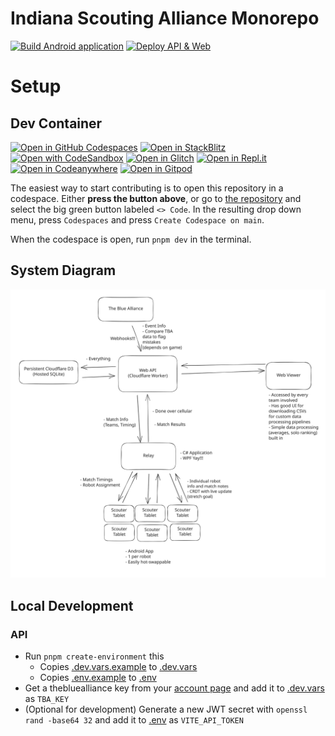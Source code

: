 # Indiana Scouting Alliance Monorepo

[![Build Android application](https://img.shields.io/github/actions/workflow/status/kennanhunter/scouting/android.yaml?style=for-the-badge&label=Android)](https://github.com/KennanHunter/scouting/actions/workflows/android.yaml)
[![Deploy API & Web](https://img.shields.io/github/actions/workflow/status/kennanhunter/scouting/javascript.yaml?style=for-the-badge&label=Web%20%2B%20API)](https://github.com/KennanHunter/scouting/actions/workflows/javascript.yaml)

# Setup

## Dev Container

[![Open in GitHub Codespaces](https://github.com/codespaces/badge.svg)](https://codespaces.new/KennanHunter/scouting)
[![Open in StackBlitz](https://developer.stackblitz.com/img/open_in_stackblitz.svg)](https://stackblitz.com/github/KennanHunter/scouting)
[![Open with CodeSandbox](https://assets.codesandbox.io/github/button-edit-lime.svg)](https://codesandbox.io/p/sandbox/github/KennanHunter/scouting)
[![Open in Glitch](https://img.shields.io/badge/Open%20in-Glitch-blue?logo=glitch)](https://glitch.com/edit/#!/import/github/KennanHunter/scouting)
[![Open in Repl.it](https://replit.com/badge)](https://replit.com/github/KennanHunter/scouting)
[![Open in Codeanywhere](https://codeanywhere.com/img/open-in-codeanywhere-btn.svg)](https://app.codeanywhere.com/#https://github.com/KennanHunter/scouting)
[![Open in Gitpod](https://gitpod.io/button/open-in-gitpod.svg)](https://gitpod.io/#https://github.com/KennanHunter/scouting)




The easiest way to start contributing is to open this repository in a codespace. Either **press the button above**, or go to [the repository](https://github.com/kennanhunter/scouting) and select the big green button labeled `<> Code`. In the resulting drop down menu, press `Codespaces` and press `Create Codespace on main`.

When the codespace is open, run `pnpm dev` in the terminal.

## System Diagram

![System Structure Diagram](./system_structure.svg)

## Local Development

### API

- Run `pnpm create-environment` this
  - Copies [.dev.vars.example](api/.dev.vars.example) to [.dev.vars](api/.dev.vars)
  - Copies [.env.example](web/.env.example) to [.env](web/.env)
- Get a thebluealliance key from your [account page](https://www.thebluealliance.com/account) and add it to [.dev.vars](api/.dev.vars) as `TBA_KEY`
- (Optional for development) Generate a new JWT secret with `openssl rand -base64 32` and add it to [.env](web/.env) as `VITE_API_TOKEN`
